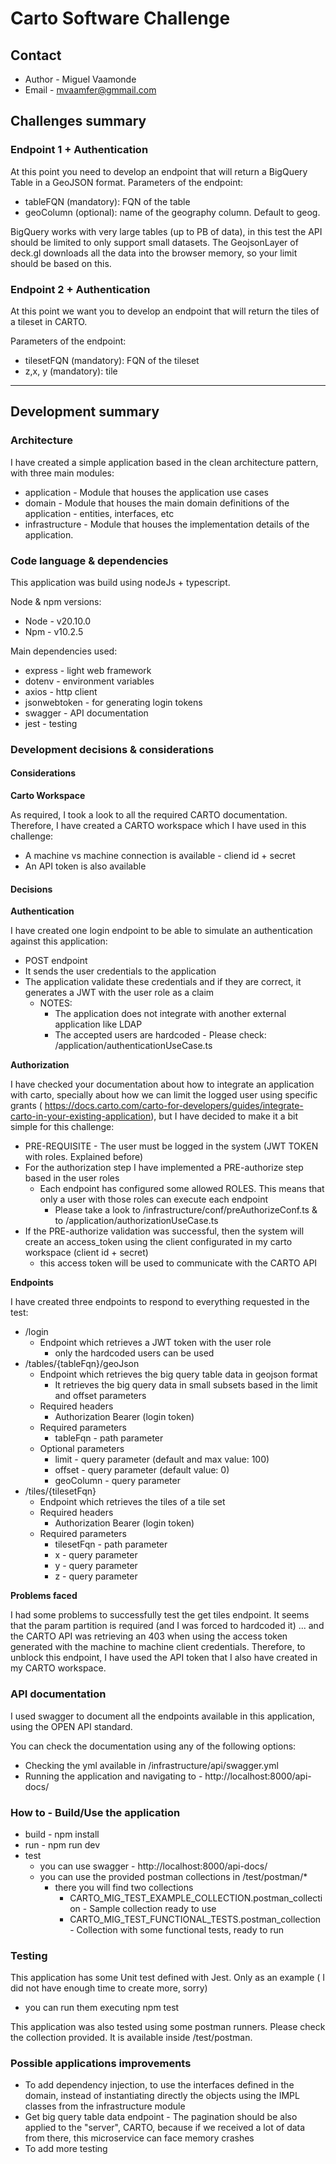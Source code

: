 # Carto Software Challenge

## Contact
* Author - Miguel Vaamonde
* Email - mvaamfer@gmmail.com

## Challenges summary

### Endpoint 1 + Authentication
At this point you need to develop an endpoint that will return a BigQuery Table
in a GeoJSON format.
Parameters of the endpoint:
* tableFQN (mandatory): FQN of the table
* geoColumn (optional): name of the geography column. Default to geog.

BigQuery works with very large tables (up to PB of data), in this test the API
should be limited to only support small datasets. The GeojsonLayer of deck.gl
downloads all the data into the browser memory, so your limit should be based
on this.

### Endpoint 2 + Authentication
At this point we want you to develop an endpoint that will return the tiles of a
tileset in CARTO.

Parameters of the endpoint:
* tilesetFQN (mandatory): FQN of the tileset
* z,x, y (mandatory): tile

---

## Development summary

### Architecture

I have created a simple application based in the clean architecture pattern, with three main modules:
* application - Module that houses the application use cases
* domain - Module that houses the main domain definitions of the application - entities, interfaces, etc
* infrastructure - Module that houses the implementation details of the application.

### Code language & dependencies
This application was build using nodeJs + typescript.

Node & npm versions:
* Node - v20.10.0
* Npm - v10.2.5

Main dependencies used:
* express - light web framework
* dotenv - environment variables
* axios - http client
* jsonwebtoken - for generating login tokens
* swagger - API documentation
* jest - testing

### Development decisions & considerations

#### Considerations

**Carto Workspace**

As required, I took a look to all the required CARTO documentation. Therefore, I have created a CARTO workspace which I have used in this challenge:
* A machine vs machine connection is available - cliend id + secret
* An API token is also available

#### Decisions

**Authentication**

I have created one login endpoint to be able to simulate an authentication against this application:
* POST endpoint
* It sends the user credentials to the application
* The application validate these credentials and if they are correct, it generates a JWT with the user role as a claim
  * NOTES:
    * The application does not integrate with another external application like LDAP
    * The accepted users are hardcoded - Please check: /application/authenticationUseCase.ts

**Authorization**

I have checked your documentation about how to integrate an application with carto, specially about how we can limit the logged user using specific grants (
https://docs.carto.com/carto-for-developers/guides/integrate-carto-in-your-existing-application), but I have decided to make it a bit simple for this challenge:
* PRE-REQUISITE - The user must be logged in the system (JWT TOKEN with roles. Explained before)
* For the authorization step I have implemented a PRE-authorize step based in the user roles
  * Each endpoint has configured some allowed ROLES. This means that only a user with those roles can execute each endpoint
    * Please take a look to /infrastructure/conf/preAuthorizeConf.ts & to /application/authorizationUseCase.ts
* If the PRE-authorize validation was successful, then the system will create an access_token using the client configurated in my carto workspace (client id + secret)
  * this access token will be used to communicate with the CARTO API

**Endpoints**

I have created three endpoints to respond to everything requested in the test:

* /login
  * Endpoint which retrieves a JWT token with the user role
    * only the hardcoded users can be used
* /tables/{tableFqn}/geoJson
  * Endpoint which retrieves the big query table data in geojson format
    * It retrieves the big query data in small subsets based in the limit and offset parameters
  * Required headers
    * Authorization Bearer (login token)
  * Required parameters
    * tableFqn - path parameter
  * Optional parameters
    * limit - query parameter (default and max value: 100)
    * offset - query parameter (default value: 0)
    * geoColumn - query parameter
* /tiles/{tilesetFqn}
  * Endpoint which retrieves the tiles of a tile set
  * Required headers
    * Authorization Bearer (login token)
  * Required parameters
    * tilesetFqn - path parameter
    * x - query parameter
    * y - query parameter
    * z - query parameter

**Problems faced**

I had some problems to successfully test the get tiles endpoint. 
It seems that the param partition is required (and I was forced to hardcoded it) ... and the CARTO API was retrieving an 403 when using the access token generated with the machine to machine client credentials. Therefore, to unblock this endpoint, I have used the API token that I also have created in my CARTO workspace.

### API documentation

I used swagger to document all the endpoints available in this application, using the OPEN API standard.

You can check the documentation using any of the following options:
* Checking the yml available in /infrastructure/api/swagger.yml
* Running the application and navigating to - http://localhost:8000/api-docs/

### How to - Build/Use the application

* build - npm install
* run - npm run dev
* test
  * you can use swagger - http://localhost:8000/api-docs/
  * you can use the provided postman collections in /test/postman/*
    * there you will find two collections
      * CARTO_MIG_TEST_EXAMPLE_COLLECTION.postman_collection - Sample collection ready to use
      * CARTO_MIG_TEST_FUNCTIONAL_TESTS.postman_collection - Collection with some functional tests, ready to run

### Testing
This application has some Unit test defined with Jest. Only as an example ( I did not have enough time to create more, sorry)
* you can run them executing npm test

This application was also tested using some postman runners. Please check the collection provided. It is available inside /test/postman.

### Possible applications improvements
* To add dependency injection, to use the interfaces defined in the domain, instead of instantiating directly the objects using the IMPL classes from the infrastructure module
* Get big query table data endpoint - The pagination should be also applied to the "server", CARTO, because if we received a lot of data from there, this microservice can face memory crashes
* To add more testing